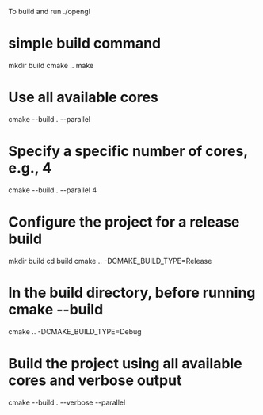 To build and run 
./opengl

# simple build command
mkdir build
cmake ..
make

# Use all available cores
cmake --build . --parallel

# Specify a specific number of cores, e.g., 4
cmake --build . --parallel 4

# Configure the project for a release build
mkdir build
cd build
cmake .. -DCMAKE_BUILD_TYPE=Release
# In the build directory, before running cmake --build
cmake .. -DCMAKE_BUILD_TYPE=Debug

# Build the project using all available cores and verbose output
cmake --build . --verbose --parallel